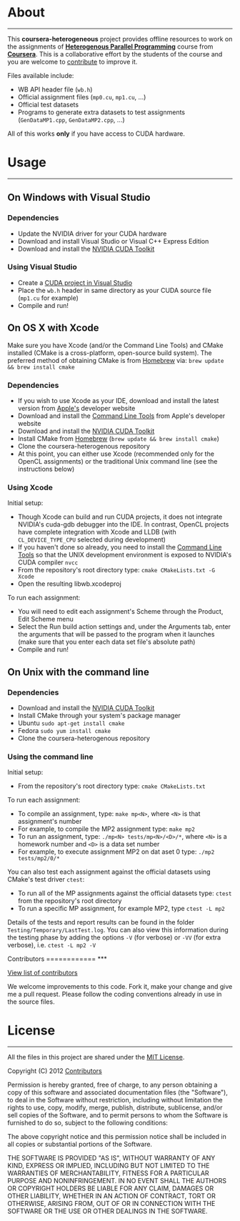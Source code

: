 About
=====
***

This **coursera-heterogeneous** project provides offline resources to work on the assignments of [**Heterogenous Parallel Programming**](https://www.coursera.org/course/hetero) course from [**Coursera**](https://www.coursera.org/).
This is a collaborative effort by the students of the course and you are welcome to [contribute](#contributors) to improve it.

Files available include:

- WB API header file (`wb.h`)
- Official assignment files (`mp0.cu`, `mp1.cu`, ...)
- Official test datasets
- Programs to generate extra datasets to test assignments (`GenDataMP1.cpp`, `GenDataMP2.cpp`, ...)

All of this works **only** if you have access to CUDA hardware.

Usage
=====
***

On Windows with Visual Studio
-----------------------------

### Dependencies

- Update the NVIDIA driver for your CUDA hardware
- Download and install Visual Studio or Visual C++ Express Edition
- Download and install the [NVIDIA CUDA Toolkit](https://developer.nvidia.com/cuda-downloads#win)

### Using Visual Studio

- Create a [CUDA project in Visual Studio](http://google.com/search?q=cuda%20project%20in%20visual%20studio)
- Place the `wb.h` header in same directory as your CUDA source file (`mp1.cu` for example)
- Compile and run!

On OS X with Xcode
------------------

Make sure you have Xcode (and/or the Command Line Tools) and CMake installed (CMake is a cross-platform, open-source build system). The preferred method of obtaining CMake is from [Homebrew](http://brew.sh/) via: `brew update && brew install cmake`

### Dependencies

- If you wish to use Xcode as your IDE, download and install the latest version from [Apple's](https://developer.apple.com/xcode/downloads/) developer website
- Download and install the [Command Line Tools](https://developer.apple.com/downloads) from Apple's developer website
- Download and install the [NVIDIA CUDA Toolkit](https://developer.nvidia.com/cuda-downloads#mac)
- Install CMake from [Homebrew](http://brew.sh/) (`brew update && brew install cmake`)
- Clone the coursera-heterogenous repository
- At this point, you can either use Xcode (recommended only for the OpenCL assignments) or the traditional Unix command line (see the instructions below)

### Using Xcode

Initial setup:

- Though Xcode can build and run CUDA projects, it does not integrate NVIDIA's cuda-gdb debugger into the IDE. In contrast, OpenCL projects have complete integration with Xcode and LLDB  (with `CL_DEVICE_TYPE_CPU` selected during development)
- If you haven't done so already, you need to install the [Command Line Tools](https://developer.apple.com/downloads) so that the UNIX development environment is exposed to NVIDIA's CUDA compiler `nvcc`
- From the repository's root directory type: `cmake CMakeLists.txt -G Xcode`
- Open the resulting libwb.xcodeproj

To run each assignment:

- You will need to edit each assignment's Scheme through the Product, Edit Scheme menu
 - Select the Run build action settings and, under the Arguments tab, enter the arguments that will be passed to the program when it launches (make sure that you enter each data set file's absolute path)
- Compile and run!

On Unix with the command line
-----------------------------

### Dependencies

- Download and install the [NVIDIA CUDA Toolkit](https://developer.nvidia.com/cuda-downloads#linux)
- Install CMake through your system's package manager
 - Ubuntu `sudo apt-get install cmake`
 - Fedora `sudo yum install cmake`
- Clone the coursera-heterogenous repository

### Using the command line

Initial setup:

- From the repository's root directory type: `cmake CMakeLists.txt`

To run each assignment:

- To compile an assignment, type: `make mp<N>`, where `<N>` is that assignment's number
 - For example, to compile the MP2 assignment type: `make mp2`
- To run an assignment, type: `./mp<N> tests/mp<N>/<D>/*`, where `<N>` is a homework number and `<D>` is a data set number
 - For example, to execute assignment MP2 on dat aset 0 type: `./mp2 tests/mp2/0/*`

You can also test each assignment against the official datasets
using CMake's test driver `ctest`:

- To run all of the MP assignments against the official datasets type: `ctest` from the repository's root directory
- To run a specific MP assignment, for example MP2, type `ctest -L mp2`

Details of the tests and report results can be found in the folder `Testing/Temporary/LastTest.log`. You can also view this information during the testing phase by adding the options `-V` (for verbose) or `-VV` (for extra verbose), i.e. `ctest -L mp2 -V`

<a name="contributors"/>
Contributors
============
***

[View list of contributors](https://github.com/ashwin/coursera-heterogeneous/contributors)

We welcome improvements to this code. Fork it, make your change and give me a pull request. Please follow the coding conventions already in use in the source files.


License
=======
***

All the files in this project are shared under the [MIT License](http://opensource.org/licenses/mit-license.php).

Copyright (C) 2012 [Contributors](https://github.com/ashwin/coursera-heterogeneous/contributors)

Permission is hereby granted, free of charge, to any person obtaining a copy of this software and associated documentation files (the "Software"), to deal in the Software without restriction, including without limitation the rights to use, copy, modify, merge, publish, distribute, sublicense, and/or sell copies of the Software, and to permit persons to whom the Software is furnished to do so, subject to the following conditions:

The above copyright notice and this permission notice shall be included in all copies or substantial portions of the Software.

THE SOFTWARE IS PROVIDED "AS IS", WITHOUT WARRANTY OF ANY KIND, EXPRESS OR IMPLIED, INCLUDING BUT NOT LIMITED TO THE WARRANTIES OF MERCHANTABILITY, FITNESS FOR A PARTICULAR PURPOSE AND NONINFRINGEMENT. IN NO EVENT SHALL THE AUTHORS OR COPYRIGHT HOLDERS BE LIABLE FOR ANY CLAIM, DAMAGES OR OTHER LIABILITY, WHETHER IN AN ACTION OF CONTRACT, TORT OR OTHERWISE, ARISING FROM, OUT OF OR IN CONNECTION WITH THE SOFTWARE OR THE USE OR OTHER DEALINGS IN THE SOFTWARE.
